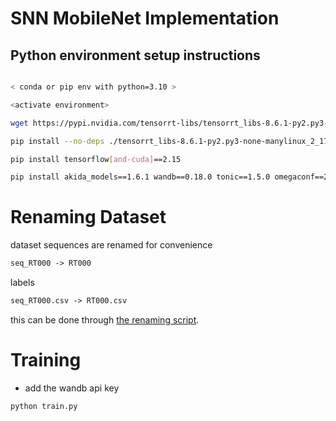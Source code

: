 # SNN MobileNet Implementation

## Python environment setup instructions

```bash

< conda or pip env with python=3.10 >

<activate environment>

wget https://pypi.nvidia.com/tensorrt-libs/tensorrt_libs-8.6.1-py2.py3-none-manylinux_2_17_x86_64.whl#sha256=b8445cdba68d108345c95a65167c2bb6e03cb3e6cd6cb51e86f1028151d5a93e

pip install --no-deps ./tensorrt_libs-8.6.1-py2.py3-none-manylinux_2_17_x86_64.whl

pip install tensorflow[and-cuda]==2.15

pip install akida_models==1.6.1 wandb==0.18.0 tonic==1.5.0 omegaconf==2.3.0 tensorflow-addons==0.23.0

```

# Renaming Dataset

dataset sequences are renamed for convenience

```markdown
seq_RT000 -> RT000
```

labels 

```markdown
seq_RT000.csv -> RT000.csv
```

this can be done through [the renaming script](./scripts/rename_SPADES.py).


# Training

- add the wandb api key

```bash
python train.py
```


